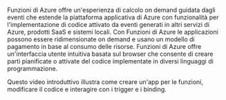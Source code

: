 Funzioni di Azure offre un'esperienza di calcolo on demand guidata dagli eventi che estende la piattaforma applicativa di Azure con funzionalità per l'implementazione di codice attivato da eventi generati in altri servizi di Azure, prodotti SaaS e sistemi locali. Con Funzioni di Azure le applicazioni possono essere ridimensionate on demand e usano un modello di pagamento in base al consumo delle risorse. Funzioni di Azure offre un'interfaccia utente intuitiva basata sul browser che consente di creare parti pianificate o attivate del codice implementate in diversi linguaggi di programmazione.

Questo video introduttivo illustra come creare un'app per le funzioni, modificare il codice e interagire con i trigger e i binding.

<!---HONumber=AcomDC_0406_2016-->